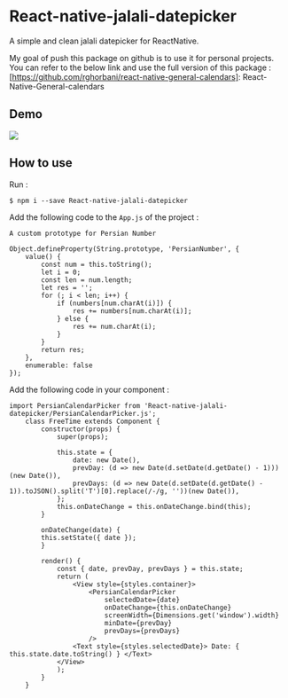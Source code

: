 # React-native-jalali-datepicker
A simple and clean jalali datepicker for ReactNative.

My goal of push this package on github is to use it for personal projects. You can refer to the below link and use the full version of this package : [https://github.com/rghorbani/react-native-general-calendars]: React-Native-General-calendars

## Demo
<kbd>
  <img src="https://raw.githubusercontent.com/blackhair/React-native-jalali-datepicker/master/demo/demo.jpg?raw=true">
</kbd>


## How to use 
Run : 
    
    $ npm i --save React-native-jalali-datepicker
    
Add the following code to the `App.js` of the project :

`A custom prototype for Persian Number`

    Object.defineProperty(String.prototype, 'PersianNumber', {
        value() {
            const num = this.toString();
            let i = 0;        
            const len = num.length;
            let res = '';
            for (; i < len; i++) {
                if (numbers[num.charAt(i)]) {
                    res += numbers[num.charAt(i)];
                } else {
                    res += num.charAt(i);
                }
            }
            return res;
        },
        enumerable: false
    });
    
Add the following code in your component :

    import PersianCalendarPicker from 'React-native-jalali-datepicker/PersianCalendarPicker.js';
        class FreeTime extends Component { 
            constructor(props) {
                super(props);

                this.state = {
                    date: new Date(),
                    prevDay: (d => new Date(d.setDate(d.getDate() - 1)))(new Date()),
                    prevDays: (d => new Date(d.setDate(d.getDate() - 1)).toJSON().split('T')[0].replace(/-/g, ''))(new Date()),
                };
                this.onDateChange = this.onDateChange.bind(this);
            }
        
            onDateChange(date) {
            this.setState({ date });
            }
            
            render() {
                const { date, prevDay, prevDays } = this.state;
                return (
                    <View style={styles.container}>
                        <PersianCalendarPicker
                            selectedDate={date}
                            onDateChange={this.onDateChange}
                            screenWidth={Dimensions.get('window').width}
                            minDate={prevDay}
                            prevDays={prevDays}
                        />
                    <Text style={styles.selectedDate}> Date: { this.state.date.toString() } </Text>
                </View>
                );
            }
        }
